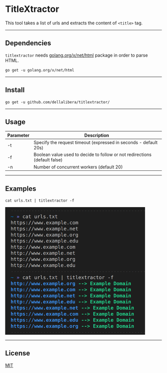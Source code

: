 # TitleXtractor   

This tool takes a list of urls and extracts the content of `<title>` tag.

---
## Dependencies
`titlextractor` needs [golang.org/x/net/html](https://godoc.org/golang.org/x/net/html) package in order to parse HTML.
```
go get -u golang.org/x/net/html
```

---
## Install 
```
go get -u github.com/dellalibera/titlextractor/
```
---

## Usage
Parameter   | Description
----------- | -------------
-t          | Specify the request timeout (expressed in seconds - default 20s)
-f          | Boolean value used to decide to follow or not redirections (default false)
-n          | Number of concurrent workers (default 20) 

---

## Examples
```
cat urls.txt | titlextractor -f
```
<img alt="titlextractor" title="titlextractor" src="./screen.png" width="450">

---
## License
[MIT](https://github.com/dellalibera/titlefinder/blob/master/LICENSE) 
